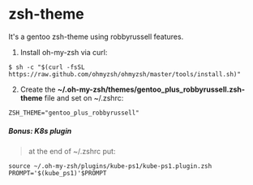 # zsh-theme

It's a gentoo zsh-theme using robbyrussell features.


1. Install oh-my-zsh via curl:
```
$ sh -c "$(curl -fsSL https://raw.github.com/ohmyzsh/ohmyzsh/master/tools/install.sh)"
```
2. Create the **~/.oh-my-zsh/themes/gentoo_plus_robbyrussell.zsh-theme** file and set on ~/.zshrc:
```
ZSH_THEME="gentoo_plus_robbyrussell"
```

##### Bonus: K8s plugin
> at the end of ~/.zshrc put:
```
source ~/.oh-my-zsh/plugins/kube-ps1/kube-ps1.plugin.zsh
PROMPT='$(kube_ps1)'$PROMPT
```
